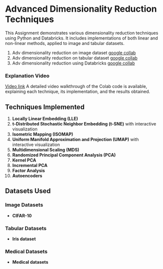 # Advanced Dimensionality Reduction Techniques

This Assignment demonstrates various dimensionality reduction techniques using Python and Databricks. It includes implementations of both linear and non-linear methods, applied to image and tabular datasets.

 1. Adv dimensionality reduction on image dataset [google collab](https://colab.research.google.com/drive/1bzN3vPQ2jM-3POhERP9O-FccQCC1W2Bi?usp=sharing)
 2. Adv dimensionality reduction on tabular dataset [google collab](https://colab.research.google.com/drive/1gywsfVsXRoherjGY9a5nkdsEMsduIXvd?usp=sharing)
 3. Adv dimensionality reduction using Databricks [google collab](https://colab.research.google.com/drive/13SGQApxsodkMHq5VfTPr5tBbzGkhzpxt?usp=sharing)

### Explanation Video 
[Video link](https://youtu.be/x16bfmmCqSQ)
A detailed video walkthrough of the Colab code is available, explaining each technique, its implementation, and the results obtained.

## Techniques Implemented

1. **Locally Linear Embedding (LLE)**
2. **t-Distributed Stochastic Neighbor Embedding (t-SNE)** with interactive visualization
3. **Isometric Mapping (ISOMAP)**
4. **Uniform Manifold Approximation and Projection (UMAP)** with interactive visualization
5. **Multidimensional Scaling (MDS)**
6. **Randomized Principal Component Analysis (PCA)**
7. **Kernel PCA**
8. **Incremental PCA**
9. **Factor Analysis**
10. **Autoencoders**


## Datasets Used

### Image Datasets
- **CIFAR-10**

### Tabular Datasets
- **Iris dataset**

### Medical Datasets
- **Medical datasets**



